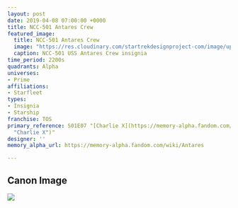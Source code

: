 ```yaml
---
layout: post
date: 2019-04-08 07:00:00 +0000
title: NCC-501 Antares Crew
featured_image:
  title: NCC-501 Antares Crew
  image: "https://res.cloudinary.com/startrekdesignproject-com/image/upload/v1554861877/NCC-501-Antares.png"
  caption: NCC-501 USS Antares Crew insignia
time_period: 2200s
quadrants: Alpha
universes:
- Prime
affiliations:
- Starfleet
types:
- Insignia
- Starship
franchise: TOS
primary_reference: S01E07 "[Charlie X](https://memory-alpha.fandom.com/wiki/Charlie_X
  "Charlie X")"
designer: ''
memory_alpha_url: https://memory-alpha.fandom.com/wiki/Antares

---
```

## Canon Image

![](https://res.cloudinary.com/startrekdesignproject-com/image/upload/v1554774877/Antares1.jpg)